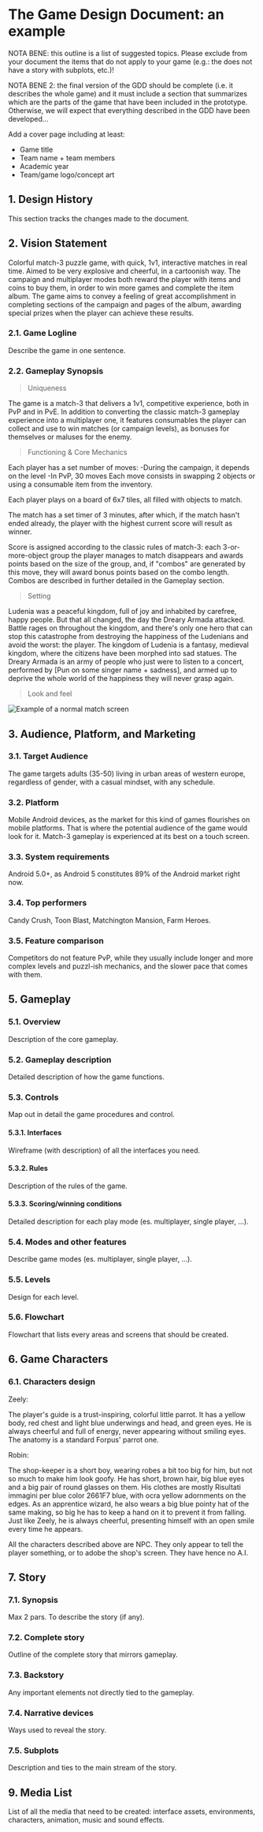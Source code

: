 # The Game Design Document: an example

NOTA BENE: this outline is a list of suggested topics. Please exclude from your document the items that do not apply to your game (e.g.: the does not have a story with subplots, etc.)!

NOTA BENE 2: the final version of the GDD should be complete (i.e. it describes the whole game) and it must include a section that summarizes which are the parts of the game that have been included in the prototype. Otherwise, we will expect that everything described in the GDD have been developed...

Add a cover page including at least:
- Game title
- Team name + team members
- Academic year
- Team/game logo/concept art

## 1. Design History
This section tracks the changes made to the document.

## 2. Vision Statement
Colorful match-3 puzzle game, with quick, 1v1, interactive matches in real time. Aimed to be very explosive and cheerful, in a cartoonish way. The campaign and multiplayer modes both reward the player with items and coins to buy them, in order to win more games and complete the item album. The game aims to convey a feeling of great accomplishment in completing sections of the campaign and pages of the album, awarding special prizes when the player can achieve these results.

### 2.1. Game Logline
Describe the game in one sentence.

### 2.2. Gameplay Synopsis

>Uniqueness

The game is a match-3 that delivers a 1v1, competitive experience, both in PvP and in PvE. In addition to converting the classic match-3 gameplay experience into a multiplayer one, it features consumables the player can collect and use to win matches (or campaign levels), as bonuses for themselves or maluses for the enemy.

>Functioning & Core Mechanics

Each player has a set number of moves:
	-During the campaign, it depends on the level
	-In PvP, 30 moves
Each move consists in swapping 2 objects or using a consumable item from the inventory.

Each player plays on a board of 6x7 tiles, all filled with objects to match.

The match has a set timer of 3 minutes, after which, if the match hasn't ended already, the player with the highest current score will result as winner.

Score is assigned according to the classic rules of match-3: each 3-or-more-object group the player manages to match disappears and awards points based on the size of the group, and, if "combos" are generated by this move, they will award bonus points based on the combo length. Combos are described in further detailed in the Gameplay section.

>Setting

Ludenia was a peaceful kingdom, full of joy and inhabited by carefree, happy people. But that all changed, the day the Dreary Armada attacked. Battle rages on throughout the kingdom, and there's only one hero that can stop this catastrophe from destroying the happiness of the Ludenians and avoid the worst: the player. The kingdom of Ludenia is a fantasy, medieval kingdom, where the citizens have been morphed into sad statues.
The Dreary Armada is an army of people who just were to listen to a concert, performed by [Pun on some singer name + sadness], and armed up to deprive the whole world of the happiness they will never grasp again.

>Look and feel

![Example of a normal match screen](Look-n-feel.png)

## 3. Audience, Platform, and Marketing

### 3.1. Target Audience
The game targets adults (35-50) living in urban areas of western europe, regardless of gender, with a casual mindset, with any schedule. 

### 3.2. Platform
Mobile Android devices, as the market for this kind of games flourishes on mobile platforms. That is where the potential audience of the game would look for it. Match-3 gameplay is experienced at its best on a touch screen.

### 3.3. System requirements
Android 5.0+, as Android 5 constitutes 89% of the Android market right now.

### 3.4. Top performers
Candy Crush, Toon Blast, Matchington Mansion, Farm Heroes.

### 3.5. Feature comparison
Competitors do not feature PvP, while they usually include longer and more complex levels and puzzl-ish mechanics, and the slower pace that comes with them.

## 5. Gameplay

### 5.1. Overview
Description of the core gameplay.

### 5.2. Gameplay description
Detailed description of how the game functions.

### 5.3. Controls
Map out in detail the game procedures and control.

#### 5.3.1. Interfaces
Wireframe (with description) of all the interfaces you need.

#### 5.3.2. Rules
Description of the rules of the game.

#### 5.3.3. Scoring/winning conditions
Detailed description for each play mode (es. multiplayer, single player, …).

### 5.4. Modes and other features
Describe game modes (es. multiplayer, single player, …).

### 5.5. Levels
Design for each level.

### 5.6. Flowchart
Flowchart that lists every areas and screens that should be created.

## 6. Game Characters

### 6.1. Characters design

Zeely:

The player's guide is a trust-inspiring, colorful little parrot. It has a yellow body, red chest and light blue underwings and head, and green eyes. He is always cheerful and full of energy, never appearing without smiling eyes. The anatomy is a standard Forpus' parrot one.

Robin:

The shop-keeper is a short boy, wearing robes a bit too big for him, but not so much to make him look goofy. He has short, brown hair, big blue eyes and a big pair of round glasses on them. His clothes are mostly Risultati immagini per blue color 2661F7 blue, with ocra yellow adornments on the edges. As an apprentice wizard, he also wears a big blue pointy hat of the same making, so big he has to keep a hand on it to prevent it from falling. Just like Zeely, he is always cheerful, presenting himself with an open smile every time he appears.

All the characters described above are NPC. They only appear to tell the player something, or to adobe the shop's screen. They have hence no A.I.

## 7. Story

### 7.1. Synopsis
Max 2 pars. To describe the story (if any).

### 7.2. Complete story
Outline of the complete story that mirrors gameplay.

### 7.3. Backstory
Any important elements not directly tied to the gameplay.

### 7.4. Narrative devices
Ways used to reveal the story.

### 7.5. Subplots
Description and ties to the main stream of the story.

## 9. Media List
List of all the media that need to be created: interface assets, environments, characters, animation, music and sound effects.

